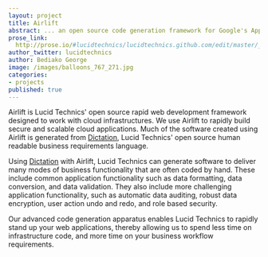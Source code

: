 ```yaml
---
layout: project
title: Airlift
abstract: ... an open source code generation framework for Google's App Engine and node.js.
prose_link:
  http://prose.io/#lucidtechnics/lucidtechnics.github.com/edit/master/_posts/features/0100-01-01-airlift.md
author_twitter: lucidtechnics
author: Bediako George
image: /images/balloons_767_271.jpg
categories:
- projects
published: true
---
```


Airlift is Lucid Technics' open source rapid web development framework designed to work with cloud infrastructures. We use Airlift to rapidly build secure and scalable cloud applications.  Much of the software created using Airlift is generated from <a href="http://lucidtechnics.github.com/projects/dictation.html">Dictation</a>, Lucid Technics' open source human readable business requirements language.

Using <a href="http://lucidtechnics.github.com/projects/dictation.html">Dictation</a> with Airlift, Lucid Technics can generate software to deliver many modes of business functionality that are often coded by hand.  These include common application functionality such as data formatting, data conversion, and data validation.  They also include more challenging application functionality, such as automatic data auditing, robust data encryption, user action undo and redo, and role based security.

Our advanced code generation apparatus enables Lucid Technics to rapidly stand up your web applications, thereby allowing us to spend less time on infrastructure code, and more time on your business workflow requirements.